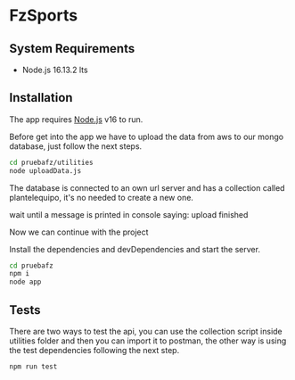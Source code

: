 # FzSports
## System Requirements



- Node.js 16.13.2 lts

## Installation

The app requires [Node.js](https://nodejs.org/) v16 to run.


Before get into the app we have to upload the data from aws to our mongo database, just follow the next steps.

```sh
cd pruebafz/utilities
node uploadData.js
```
The database is connected to an own url server and has a collection called plantelequipo, it's no needed to create a new one.

wait until a message is printed in console saying: upload finished

Now we can continue with the project

Install the dependencies and devDependencies and start the server.

```sh
cd pruebafz
npm i
node app
```

## Tests

There are two ways to test the api, you can use the collection script inside utilities folder and then you can import it to postman, the other way is using the test dependencies following the next step.

```sh
npm run test
```
